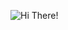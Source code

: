 ![Hi There!](https://user-images.githubusercontent.com/73921498/193955070-80c7648b-8d3d-4c36-9bb4-e1bab0b13783.png)


<!--
**julzedz/julzedz** is a ✨ _special_ ✨ repository because its `README.md` (this file) appears on your GitHub profile.

Here are some ideas to get you started:

- 🔭 I’m currently working on ...
- 🌱 I’m currently learning ...
- 👯 I’m looking to collaborate on ...
- 🤔 I’m looking for help with ...
- 💬 Ask me about ...
- 📫 How to reach me: ...
- 😄 Pronouns: ...
- ⚡ Fun fact: ...
-->
